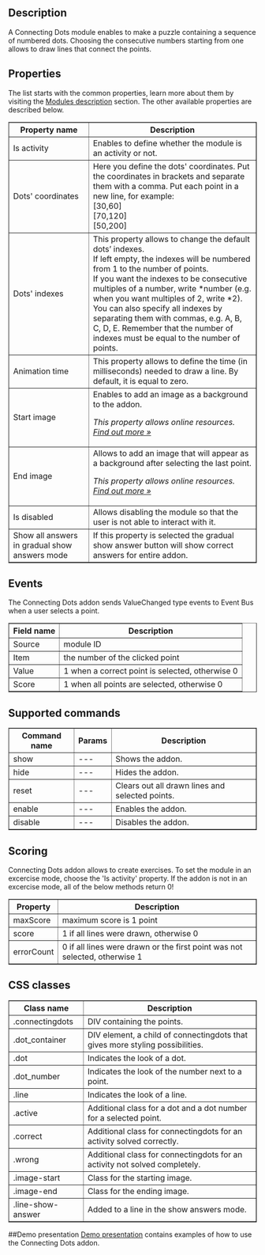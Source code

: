 ## Description

A Connecting Dots module enables to make a puzzle containing a sequence of numbered dots. Choosing the consecutive numbers starting from one allows to draw lines that connect the points.

## Properties

The list starts with the common properties, learn more about them by visiting the [Modules description](https://www.mauthor.com/doc/en/page/Modules-description) section. The other available properties are described below.

<table border='1'>
<tbody>
    <tr>
        <th>Property name</th>
        <th>Description</th>
    </tr>
    <tr>
        <td>Is activity</td>
        <td>Enables to define whether the module is an activity or not.</td>
    </tr>
    <tr>
        <td>Dots' coordinates</td>
        <td>Here you define the dots' coordinates. Put the coordinates in brackets and separate them with a comma. Put each point in a new line, for example:<br>
            [30,60]<br>
            [70,120]<br>
            [50,200]
        </td>
    </tr>
    <tr>
        <td>Dots' indexes</td>
        <td>This property allows to change the default dots’ indexes. 
            <br>If left empty, the indexes will be numbered from 1 to the number of points.<br>If you want the indexes to be consecutive multiples of a number, write *number (e.g. when you want multiples of 2, write *2).
            <br>You can also specify all indexes by separating them with commas, e.g. A, B, C, D, E. Remember that the number of indexes must be equal to the number of points.</br>
        </td>
    </tr>
    <tr>
        <td>Animation time</td>
        <td>This property allows to define the time (in milliseconds) needed to draw a line. By default, it is equal to zero.</td>
    </tr>
    <tr>
        <td>Start image</td>
        <td>Enables to add an image as a background to the addon.
            <p><em>This property allows online resources. <a href="/doc/page/Online-resources">Find out more »</a></em></p></td>
    </tr>
    <tr>
        <td>End image</td>
        <td>Allows to add an image that will appear as a background after selecting the last point.
            <p><em>This property allows online resources. <a href="/doc/page/Online-resources">Find out more »</a></em></p></td>
    </tr>
    <tr>
        <td>Is disabled</td>
        <td>Allows disabling the module so that the user is not able to interact with it.</td>
    </tr>
    <tr>
        <td>Show all answers in gradual show answers mode</td>
        <td>If this property is selected the gradual show answer button will show correct answers for entire addon.</td> 
    </tr>
</tbody>
</table>

## Events

The Connecting Dots addon sends ValueChanged type events to Event Bus when a user selects a point.

<table border='1'>
<tbody>
    <tr>
        <th>Field name</th>
        <th>Description</th>
    </tr>
    <tr>
        <td>Source</td>
        <td>module ID</td>
    </tr>
    <tr>
        <td>Item</td>
        <td>the number of the clicked point</td>
    </tr>
    <tr>
        <td>Value</td>
        <td>1 when a correct point is selected, otherwise 0</td>
    </tr>
    <tr>
        <td>Score</td>
        <td>1 when all points are selected, otherwise 0</td>
    </tr>
</tbody>
</table>

## Supported commands

<table border='1'>
<tbody>
    <tr>
        <th>Command name</th>
        <th>Params</th>
        <th>Description</th>
    </tr>
    <tr>
        <td>show</td>
        <td>---</td>
        <td>Shows the addon.</td>
    </tr>
    <tr>
        <td>hide</td>
        <td>---</td>
        <td>Hides the addon.</td>
    </tr>
    <tr>
        <td>reset</td>
        <td>---</td>
        <td>Clears out all drawn lines and selected points.</td>
    </tr>
    <tr>
        <td>enable</td>
        <td>---</td>
        <td>Enables the addon.</td>
    </tr>
    <tr>
        <td>disable</td>
        <td>---</td>
        <td>Disables the addon.</td>
    </tr>
</tbody>
</table>

## Scoring

Connecting Dots addon allows to create exercises. To set the module in an excercise mode, choose the 'Is activity' property. If the addon is not in an excercise mode, all of the below methods return 0!

<table border='1'>
<tbody>
    <tr>
        <th>Property</th>
        <th>Description</th>
    </tr>
    <tr>
        <td>maxScore</td>
        <td>maximum score is 1 point</td>
    </tr>
    <tr>
        <td>score</td>
        <td>1 if all lines were drawn, otherwise 0</td>
    </tr>
    <tr>
        <td>errorCount</td>
        <td>0 if all lines were drawn or the first point was not selected, otherwise 1</td>
    </tr>
</tbody>
</table>

## CSS classes

<table border='1'>
<tbody>
    <tr>
        <th>Class name</th>
        <th>Description</th>
    </tr>
    <tr>
        <td>.connectingdots</td>
        <td>DIV containing the points.</td>
    </tr>
    <tr>
        <td>.dot_container</td>
        <td>DIV element, a child of connectingdots that gives more styling possibilities.</td>
    </tr>
    <tr>
        <td>.dot</td>
        <td>Indicates the look of a dot.</td>
    </tr>
    <tr>
        <td>.dot_number</td>
        <td>Indicates the look of the number next to a point.</td>
    </tr>
    <tr>
        <td>.line</td>
        <td>Indicates the look of a line.</td>
    </tr>
    <tr>
        <td>.active</td>
        <td>Additional class for a dot and a dot number for a selected point.</td>
    </tr>
    <tr>
        <td>.correct</td>
        <td>Additional class for connectingdots for an activity solved correctly.</td>
    </tr>
    <tr>
        <td>.wrong</td>
        <td>Additional class for connectingdots for an activity not solved completely.</td>
    </tr>
    <tr>
        <td>.image-start</td>
        <td>Class for the starting image.</td>
    </tr>
    <tr>
        <td>.image-end</td>
        <td>Class for the ending image.</td>
    </tr>
    <tr>
        <td>.line-show-answer</td>
        <td>Added to a line in the show answers mode.</td>
    </tr>
</tbody>
</table>       

##Demo presentation
[Demo presentation](/embed/5304264080490496 "Demo presentation") contains examples of how to use the Connecting Dots addon.                    